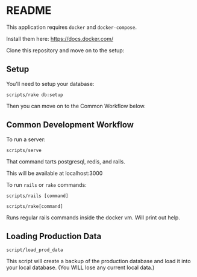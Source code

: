 # README

This application requires `docker` and `docker-compose`.

Install them here: https://docs.docker.com/

Clone this repository and move on to the setup:

## Setup

You'll need to setup your database:

`scripts/rake db:setup`

Then you can move on to the Common Workflow below.

## Common Development Workflow

To run a server:

`scripts/serve`

That command tarts postgresql, redis, and rails.

This will be available at localhost:3000

To run `rails` or `rake` commands:

`scripts/rails [command]`

`scripts/rake[command]`

Runs regular rails commands inside the docker vm. Will print out help.

## Loading Production Data

`script/load_prod_data`

This script will create a backup of the production database and load it into your
local database. (You WILL lose any current local data.)

